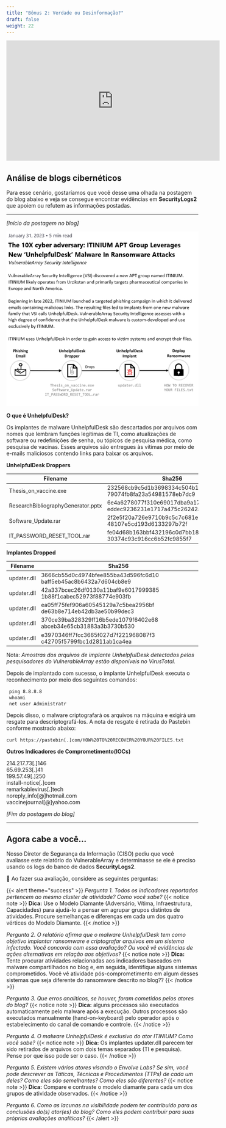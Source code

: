```yaml
---
title: "Bônus 2: Verdade ou Desinformação?"
draft: false
weight: 22
---
```


<p style="text-align: center;"><iframe width="560" height="315" src="https://www.youtube.com/embed/bGFhF22Lr9I" frameborder="0" allow="accelerometer; autoplay; encrypted-media; gyroscope; picture-in-picture" allowfullscreen></iframe></p>

## Análise de blogs cibernéticos

Para esse cenário, gostaríamos que você desse uma olhada na postagem do blog abaixo e veja se consegue encontrar evidências em **SecurityLogs2** que apoiem ou refutem as informações postadas.

-------------------------------------------------- ----
*[Início da postagem no blog]*

<img src= "https://github.com/bgrant34/workshops/blob/master/content/english/kusto-kc7/Images/blog1.png?raw=true" alt= “Blog1” width="value" height="value">


**O que é UnhelpfulDesk?**
 
Os implantes de malware UnhelpfulDesk são descartados por arquivos com nomes que lembram funções legítimas de TI, como atualizações de software ou redefinições de senha, ou tópicos de pesquisa médica, como pesquisa de vacinas. Esses arquivos são entregues às vítimas por meio de e-mails maliciosos contendo links para baixar os arquivos.
 
 
 
**UnhelpfulDesk Droppers** 
 
| Filename 	| Sha256     |
| --------------- | ------------------------------------------------------- |
|Thesis_on_vaccine.exe 	| 232568cb9c5d1b3698334c504b173e637826d 79074fb8fa23a54981578eb7dc9   |
|ResearchBibliographyGenerator.pptx 	| 6e4a6278077f310e69017dba9a173d9d27 eddec9236231e1717a475c26242ae6    |
|Software_Update.rar |	2f2e5f20a726e9710b9c5c7c681e66240f854acd 48107e5cd193d6133297b72f    |
|IT_PASSWORD_RESET_TOOL.rar |	fe04d68b163bbf432196c0d7bb184176a42606 30374c93c916cc6b52fc9855f7 |
 
**Implantes Dropped** 
 
|Filename 	| Sha256 |
| --- | --- | 
|updater.dll |	3666cb55d0c4974bfee855ba43d596fc6d10 baff5eb45ac8b6432a7d604cb8e9 | 
|updater.dll |	42a337bcec26df0130a11baf9e6017999385 1b88f1cabec52973f88774e903fb | 
|updater.dll |	ea05ff75fef906a60545129a7c5bea2956bf de63b8e714eb42db3ae50b99dec3 | 
|updater.dll |  370ce39ba328329ff16b5ede1079f6402e68 abceb34e65cb31883a3b3730b530 | 
|updater.dll |	e3970346ff7fcc3665f027d7f221968087f3 c42705f5799fbc1d2811ab1ca4ea | 
 
 
 
Nota: *Amostras dos arquivos de implante UnhelpfulDesk detectados pelos pesquisadores do VulnerableArray estão disponíveis no VirusTotal.*
 
Depois de implantado com sucesso, o implante UnhelpfulDesk executa o reconhecimento por meio dos seguintes comandos:
 ```
  ping 8.8.8.8    
  whoami    
  net user Administratr 
 ```
Depois disso, o malware criptografará os arquivos na máquina e exigirá um resgate para descriptografá-los. A nota de resgate é retirada do Pastebin conforme mostrado abaixo:
```
curl https://pastebin[.]com/HOW%20TO%20RECOVER%20YOUR%20FILES.txt 
```

**Outros Indicadores de Comprometimento(IOCs)**
 
214.217.73[.]146     
65.69.253[.]41     
199.57.49[.]250     
install-notice[.]com      
remarkablevirus[.]tech        
noreply_info[@]hotmail.com      
vaccinejournal[@]yahoo.com 

*[Fim da postagem do blog]*

-----------------------------------------------------

## Agora cabe a você…
 
Nosso Diretor de Segurança da Informação (CISO) pediu que você avaliasse este relatório do VulnerableArray e determinasse se ele é preciso usando os logs do banco de dados **SecurityLogs2**.

🤔 Ao fazer sua avaliação, considere as seguintes perguntas:

{{< alert theme="success" >}} 
*Pergunta 1.	Todos os indicadores reportados pertencem ao mesmo cluster de atividade? Como você sabe?*
 {{< notice note >}}
  **Dica:** Use o Modelo Diamante (Adversário, Vítima, Infraestrutura, Capacidades) para ajudá-lo a pensar em agrupar grupos distintos de atividades. Procure semelhanças e diferenças em cada um dos quatro vértices do Modelo Diamante.  {{< /notice >}}
 
*Pergunta 2.	O relatório afirma que o malware UnhelpfulDesk tem como objetivo implantar ransomware e criptografar arquivos em um sistema infectado. Você concorda com essa avaliação? Ou você vê evidências de ações alternativas em relação aos objetivos?*
 {{< notice note >}}
  **Dica:** Tente procurar atividades relacionadas aos indicadores baseados em malware compartilhados no blog e, em seguida, identifique alguns sistemas comprometidos. Você vê atividade pós-comprometimento em algum desses sistemas que seja diferente do ransomware descrito no blog?? {{< /notice >}}
 
*Pergunta 3.	Que erros analíticos, se houver, foram cometidos pelos atores do blog?*
  {{< notice note >}}
   **Dica:** alguns processos são executados automaticamente pelo malware após a execução. Outros processos são executados manualmente (hand-on-keyboard) pelo operador após o estabelecimento do canal de comando e controle. {{< /notice >}}
 
 
*Pergunta 4.	O malware UnhelpfulDesk é exclusivo do ator ITINIUM? Como você sabe?*
 {{< notice note >}}
  **Dica:** Os implantes updater.dll parecem ter sido retirados de arquivos com dois temas separados (TI e pesquisa). Pense por que isso pode ser o caso.  {{< /notice >}}
 
*Pergunta 5.	Existem vários atores visando o Envolve Labs? Se sim, você pode descrever as Táticas, Técnicas e Procedimentos (TTPs) de cada um deles? Como eles são semelhantes? Como eles são diferentes?* 
{{< notice note >}}
  **Dica:** Compare e contraste o modelo diamante para cada um dos grupos de atividade observados. {{< /notice >}}
 
*Pergunta 6. Como as lacunas na visibilidade podem ter contribuído para as conclusões do(s) ator(es) do blog? Como eles podem contribuir para suas próprias avaliações analíticas?*
{{< /alert >}}